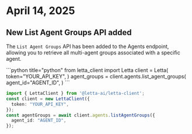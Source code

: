 # April 14, 2025

## New List Agent Groups API added

The `List Agent Groups` API has been added to the Agents endpoint, allowing you to retrieve all multi-agent groups associated with a specific agent.

<CodeBlocks>
  ```python title="python"
  from letta_client import Letta
  client = Letta(
      token="YOUR_API_KEY",
  )
  agent_groups = client.agents.list_agent_groups(
      agent_id="AGENT_ID",
  )
  ```

  ```typescript title="node.js"
  import { LettaClient } from '@letta-ai/letta-client';
  const client = new LettaClient({
    token: "YOUR_API_KEY",
  });
  const agentGroups = await client.agents.listAgentGroups({
    agent_id: "AGENT_ID",
  });
  ```
</CodeBlocks>
